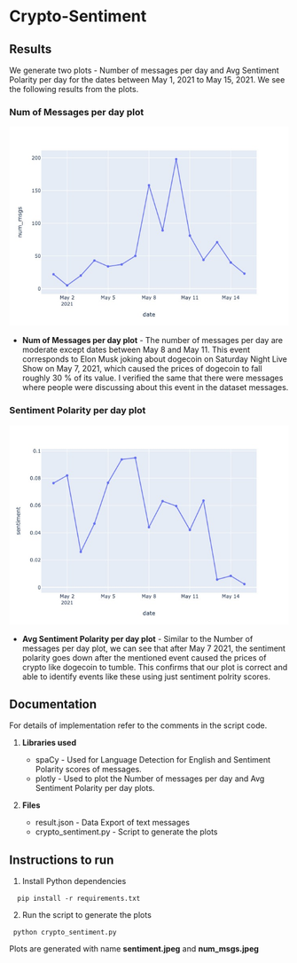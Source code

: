 # Crypto-Sentiment
 
## Results

We generate two plots - Number of messages per day and Avg Sentiment Polarity per day for the dates between May 1, 2021 to May 15, 2021. We see the following results from the plots.

### Num of Messages per day plot
![alt text](https://github.com/man007yadav/Crypto-Sentiment/blob/main/num_msgs.jpeg)

* **Num of Messages per day plot** - The number of messages per day are moderate except dates between May 8 and May 11. This event corresponds to Elon Musk joking about dogecoin on Saturday Night Live Show on May 7, 2021, which caused the prices of dogecoin to fall roughly 30 % of its value. I verified the same that there were messages where people were discussing about this event in the dataset messages.

### Sentiment Polarity per day plot
![alt text](https://github.com/man007yadav/Crypto-Sentiment/blob/main/sentiment.jpeg)

* **Avg Sentiment Polarity per day plot** - Similar to the Number of messages per day plot, we can see that after May 7 2021, the sentiment polarity goes down after the mentioned event caused the prices of crypto like dogecoin to tumble. This confirms that our plot is correct and able to identify events like these using just sentiment polrity scores.


## Documentation

For details of implementation refer to the comments in the script code.

1. **Libraries used**
   * spaCy - Used for Language Detection for English and Sentiment Polarity scores of messages.
   * plotly - Used to plot the Number of messages per day and Avg Sentiment Polarity per day plots.

2. **Files**
   * result.json - Data Export of text messages 
   * crypto_sentiment.py - Script to generate the plots

## Instructions to run

1. Install Python dependencies
```
  pip install -r requirements.txt
```

2. Run the script to generate the plots
```
 python crypto_sentiment.py
```
Plots are generated with name **sentiment.jpeg** and **num_msgs.jpeg**


